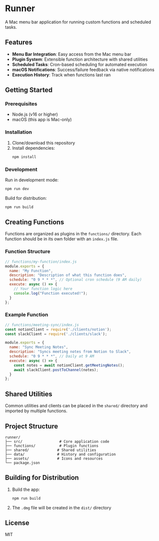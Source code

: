 # Runner

A Mac menu bar application for running custom functions and scheduled tasks.

## Features

- **Menu Bar Integration**: Easy access from the Mac menu bar
- **Plugin System**: Extensible function architecture with shared utilities
- **Scheduled Tasks**: Cron-based scheduling for automated execution
- **macOS Notifications**: Success/failure feedback via native notifications
- **Execution History**: Track when functions last ran

## Getting Started

### Prerequisites

- Node.js (v16 or higher)
- macOS (this app is Mac-only)

### Installation

1. Clone/download this repository
2. Install dependencies:
   ```bash
   npm install
   ```

### Development

Run in development mode:
```bash
npm run dev
```

Build for distribution:
```bash
npm run build
```

## Creating Functions

Functions are organized as plugins in the `functions/` directory. Each function should be in its own folder with an `index.js` file.

### Function Structure

```javascript
// functions/my-function/index.js
module.exports = {
  name: "My Function",
  description: "Description of what this function does",
  schedule: "0 9 * * *", // Optional cron schedule (9 AM daily)
  execute: async () => {
    // Your function logic here
    console.log("Function executed!");
  }
};
```

### Example Function

```javascript
// functions/meeting-sync/index.js
const notionClient = require('./clients/notion');
const slackClient = require('./clients/slack');

module.exports = {
  name: "Sync Meeting Notes",
  description: "Syncs meeting notes from Notion to Slack",
  schedule: "0 9 * * *", // Daily at 9 AM
  execute: async () => {
    const notes = await notionClient.getMeetingNotes();
    await slackClient.postToChannel(notes);
  }
};
```

## Shared Utilities

Common utilities and clients can be placed in the `shared/` directory and imported by multiple functions.

## Project Structure

```
runner/
├── src/                 # Core application code
├── functions/           # Plugin functions
├── shared/             # Shared utilities
├── data/               # History and configuration
├── assets/             # Icons and resources
└── package.json
```

## Building for Distribution

1. Build the app:
   ```bash
   npm run build
   ```

2. The `.dmg` file will be created in the `dist/` directory

## License

MIT